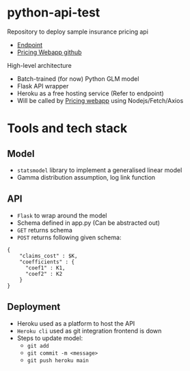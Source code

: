# python-api-test
Repository to deploy sample insurance pricing api

- [Endpoint](https://insurance-pricing-api.herokuapp.com/)
- [Pricing Webapp github](https://github.com/jtsw1990/webapp-pricingengine)


High-level architecture
- Batch-trained (for now) Python GLM model
- Flask API wrapper
- Heroku as a free hosting service (Refer to endpoint) 
- Will be called by [Pricing webapp](https://github.com/jtsw1990/webapp-pricingengine) using Nodejs/Fetch/Axios


# Tools and tech stack
## Model
- `statsmodel` library to implement a generalised linear model
- Gamma distribution assumption, log link function

## API
- `Flask` to wrap around the model
- Schema defined in app.py (Can be abstracted out)
- `GET` returns schema
- `POST` returns following given schema:
```
{ 
    "claims_cost" : $K, 
    "coefficients" : {
      "coef1" : K1,
      "coef2" : K2
    }  
}
```


## Deployment
- Heroku used as a platform to host the API
- `Heroku cli` used as git integration frontend is down
- Steps to update model:
    - `git add`
    - `git commit -m <message>`
    - `git push heroku main`
